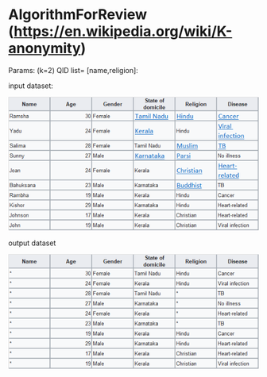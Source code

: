 # AlgorithmForReview (https://en.wikipedia.org/wiki/K-anonymity)
Params: (k=2) QID list= [name,religion]:

input dataset:

![input](https://github.com/MNicole12/AlgorithmForReview/blob/main/readme1.png?raw=true)

output dataset

![output](https://github.com/MNicole12/AlgorithmForReview/blob/main/readme2.png?raw=true)
